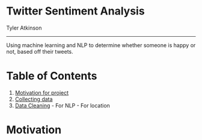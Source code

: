 # Twitter Sentiment Analysis  
  
Tyler Atkinson
  
---
Using machine learning and NLP to determine whether someone is happy or not, based off their tweets.

# Table of Contents
  1. [Motivation for project](#motivation)
  2. [Collecting data](#data)
  3. [Data Cleaning](#cleaning)
    - For NLP
    - For location
  
# Motivation

